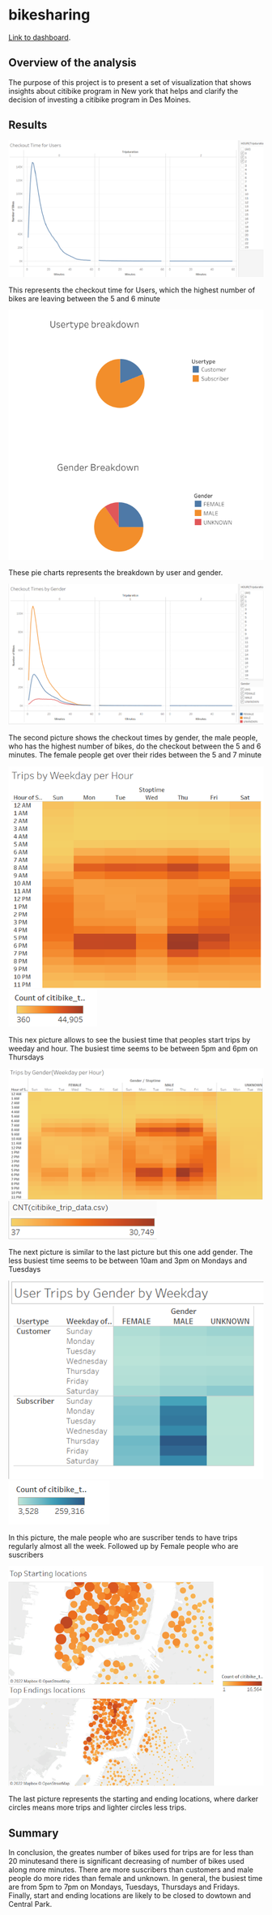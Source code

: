 # bikesharing
[Link to dashboard](https://public.tableau.com/app/profile/andres2863/viz/NYCBikeAnalysis_16579141305940/Story1?publish=yes).
## Overview of the analysis
The purpose of this project is to present a set of visualization that shows insights about citibike program in New york that helps and clarify the decision of investing a citibike program in Des Moines.
## Results
![sadas](i1.png)

This represents the checkout time for Users, which the highest number of bikes are leaving between the 5 and 6 minute

![dasd](i5.png)

These pie charts represents the breakdown by user and gender.

![sad](i2.png)

The second picture shows the checkout times by gender, the male people, who has the highest number of bikes, do the checkout between the 5 and 6 minutes. The female people get over their rides between the 5 and 7 minute


![dasd](i3.png) ![l1](l1.png)

This nex picture allows to see the busiest time that peoples start trips by weeday and hour. The busiest time seems to be between 5pm and 6pm on Thursdays


![asd](i7.png) ![l3](l3.png)

The next picture is similar to the last picture but this one add gender. The less busiest time seems to be
between 10am and 3pm on Mondays and Tuesdays

![asd4](i4.png) ![l2](l2.png)

In this picture, the male people who are suscriber tends to have trips regularly almost all the week. Followed up by Female people who are suscribers

![ivx6](i6.png)

The last picture represents the starting and ending locations, where darker circles means more trips and lighter circles less trips.









## Summary

In conclusion, the greates number of bikes used for trips are for less than 20 minutesand there is significant decreasing of number of bikes used along more minutes. There are more suscribers than customers and male people do more rides than female and unknown. In general, the busiest time are from 5pm to 7pm on Mondays, Tuesdays, Thursdays and Fridays. Finally, start and ending locations are likely to be closed to dowtown and Central Park.
